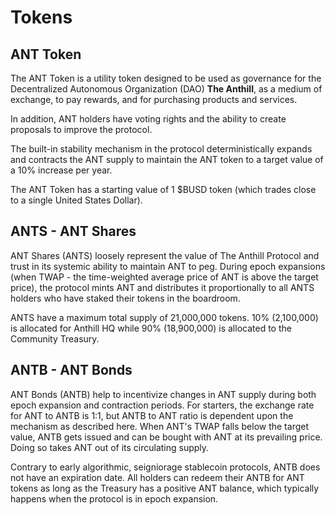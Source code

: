 # Tokens

## ANT Token

The ANT Token is a utility token designed to be used as governance for the Decentralized Autonomous Organization \(DAO\) **The Anthill**, as a medium of exchange, to pay rewards, and for purchasing products and services.

In addition, ANT holders have voting rights and the ability to create proposals to improve the protocol.

The built-in stability mechanism in the protocol deterministically expands and contracts the ANT supply to maintain the ANT token to a target value of a 10% increase per year. 

The ANT Token has a starting value of 1 $BUSD token \(which trades close to a single United States Dollar\).

## ANTS - ANT Shares

ANT Shares \(ANTS\) loosely represent the value of The Anthill Protocol and trust in its systemic ability to maintain ANT to peg. During epoch expansions \(when TWAP - the time-weighted average price of ANT is above the target price\), the protocol mints ANT and distributes it proportionally to all ANTS holders who have staked their tokens in the boardroom.

ANTS have a maximum total supply of 21,000,000 tokens. 10% \(2,100,000\) is allocated for Anthill HQ while 90% \(18,900,000\) is allocated to the Community Treasury.

## ANTB - ANT Bonds

ANT Bonds \(ANTB\) help to incentivize changes in ANT supply during both epoch expansion and contraction periods. For starters, the exchange rate for ANT to ANTB is 1:1, but ANTB to ANT ratio is dependent upon the mechanism as described here. When ANT's TWAP falls below the target value, ANTB gets issued and can be bought with ANT at its prevailing price. Doing so takes ANT out of its circulating supply.

Contrary to early algorithmic, seigniorage stablecoin protocols, ANTB does not have an expiration date. All holders can redeem their ANTB for ANT tokens as long as the Treasury has a positive ANT balance, which typically happens when the protocol is in epoch expansion.

